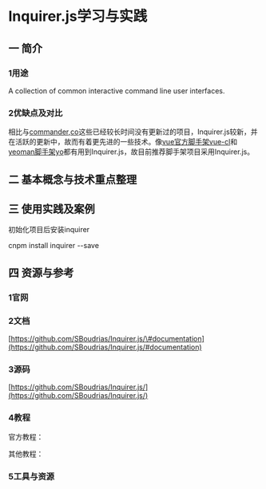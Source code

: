 # Inquirer.js学习与实践

## 一 简介

### 1用途

A collection of common interactive command line user interfaces.

### 2优缺点及对比

相比与[commander](https://github.com/tj/commander.js/),[co](https://github.com/tj/co)这些已经较长时间没有更新过的项目，Inquirer.js较新，并在活跃的更新中，故而有着更先进的一些技术。像[vue官方脚手架vue-cl](https://github.com/vuejs/vue-cli)和[yeoman脚手架yo](https://github.com/yeoman/yo)都有用到Inquirer.js，故目前推荐脚手架项目采用Inquirer.js。

## 二 基本概念与技术重点整理

## 三 使用实践及案例

初始化项目后安装inquirer

cnpm install inquirer --save





## 四 资源与参考

### 1官网

### 2文档

[https://github.com/SBoudrias/Inquirer.js/\#documentation](https://github.com/SBoudrias/Inquirer.js/#documentation)

### 3源码

[https://github.com/SBoudrias/Inquirer.js/](https://github.com/SBoudrias/Inquirer.js/)

### 4教程

官方教程：

其他教程：

### 5工具与资源



